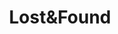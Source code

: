 ---
layout: portfolios
index: 4
title: Lost&Found
thumb_image: /assets/images/placeholder-3.png
video_url: 'https://player.vimeo.com/video/383154335'
cliente: NG&A
agencia: Music Video
categorias: ["direção","ilustração","animação","2d"]
description_text:
---